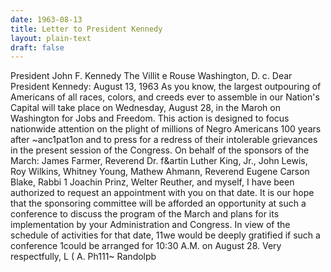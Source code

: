 ```yaml
---
date: 1963-08-13
title: Letter to President Kennedy
layout: plain-text
draft: false
---
```


President John F. Kennedy
The Villit e Rouse
Washington, D. c.
Dear President Kennedy:
August 13, 1963
As you know, the largest outpouring of Americans
of all races, colors, and creeds ever to assemble
in our Nation's Capital will take place on Wednesday,
August 28, in the Maroh on Washington for
Jobs and Freedom.
This action is designed to focus nationwide attention
on the plight of millions of Negro Americans
100 years after ~anc1pat1on and to press for a
redress of their intolerable grievances in the
present session of the Congress.
On behalf of the sponsors of the March: James
Farmer, Reverend Dr. f&artin Luther King, Jr.,
John Lewis, Roy Wilkins, Whitney Young, Mathew
Ahmann, Reverend Eugene Carson Blake, Rabbi
1
Joachin Prinz, Welter Reuther, and myself, I
have been authorized to request an appointment
with you on that date.
It is our hope that the sponsoring committee will
be afforded an opportunity at such a conference
to discuss the program of the March and plans for
its implementation by your Administration and
Congress.
In view of the schedule of activities for that date,
11we would be deeply gratified if such a conference
1could be arranged for 10:30 A.M. on August 28.
Very respectfully,
L (
A. Ph111~ Randolpb